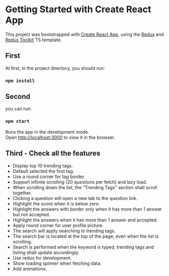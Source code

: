 # Getting Started with Create React App

This project was bootstrapped with [Create React App](https://github.com/facebook/create-react-app), using the [Redux](https://redux.js.org/) and [Redux Toolkit](https://redux-toolkit.js.org/) TS template.

## First

At first, in the project directory, you should run:

### `npm install`

## Second

you can run:

### `npm start`

Runs the app in the development mode.\
Open [http://localhost:3000](http://localhost:3000) to view it in the browser.

## Third - Check all the features

- Display top 10 trending tags.
- Default selected the first tag.
- Use a round corner for tag border.
- Support infinite scrolling (20 questions per fetch) and lazy load.
- When scrolling down the list, the “Trending Tags” section shall scroll together.
- Clicking a question will open a new tab to the question link.
- Highlight the score when it is below zero.
- Highlight the answers with border only when it has more than 1 answer but not accepted.
- Highlight the answers when it has more than 1 answer and accepted.
- Apply round corner for user profile picture.
- The search will apply searching to trending tags.
- The search bar is located at the top of the page, even when the list is scrolling.
- Search is performed when the keyword is typed, trending tags and listing shall update
accordingly.
- Use redux for development.
- Show loading spinner when fetching data.
- Add animations.
